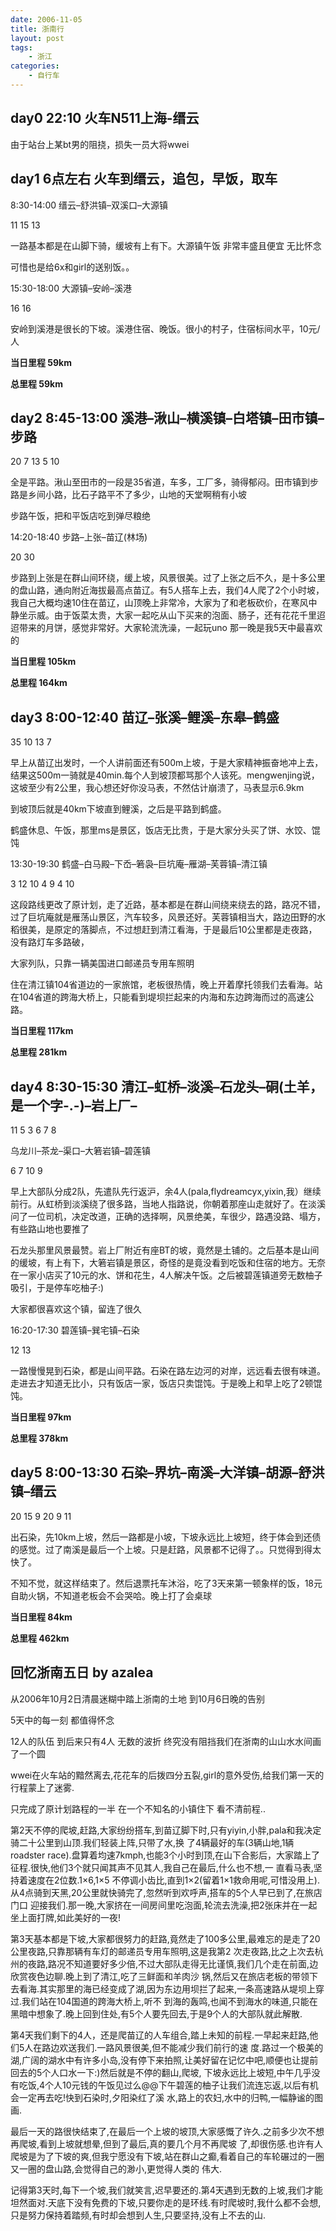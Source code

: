```yaml
---
date: 2006-11-05
title: 浙南行
layout: post
tags:
    - 浙江
categories:
    - 自行车
---
```

## day0 22:10 火车N511上海-缙云
由于站台上某bt男的阻挠，损失一员大将wwei

## day1 6点左右 火车到缙云，追包，早饭，取车
8:30-14:00 缙云–舒洪镇–双溪口–大源镇

11 15 13

一路基本都是在山脚下骑，缓坡有上有下。大源镇午饭 非常丰盛且便宜 无比怀念

可惜也是给6x和girl的送别饭。。

15:30-18:00 大源镇–安岭–溪港

16 16

安岭到溪港是很长的下坡。溪港住宿、晚饭。很小的村子，住宿标间水平，10元/人

**当日里程 59km**

**总里程 59km**

## day2 8:45-13:00 溪港–湫山–横溪镇–白塔镇–田市镇–步路

20 7 13 5 10

全是平路。湫山至田市的一段是35省道，车多，工厂多，骑得郁闷。田市镇到步路是乡间小路，比石子路平不了多少，山地的天堂啊稍有小坡

步路午饭，把和平饭店吃到弹尽粮绝

14:20-18:40 步路–上张–苗辽(林场)

20 30

步路到上张是在群山间环绕，缓上坡，风景很美。过了上张之后不久，是十多公里的盘山路，通向附近海拔最高点苗辽。有5人搭车上去，我们4人爬了2个小时坡，我自己大概均速10住在苗辽，山顶晚上非常冷，大家为了和老板砍价，在寒风中静坐示威。由于饭菜太贵，大家一起吃从山下买来的泡面、肠子，还有花花千里迢迢带来的月饼，感觉非常好。大家轮流洗澡，一起玩uno
那一晚是我5天中最喜欢的

**当日里程 105km**

**总里程 164km**

## day3 8:00-12:40 苗辽–张溪–鲤溪–东皋–鹤盛

35 10 13 7

早上从苗辽出发时，一个人讲前面还有500m上坡，于是大家精神振奋地冲上去，结果这500m一骑就是40min.每个人到坡顶都骂那个人该死。mengwenjing说，这坡至少有2公里，我心想还好你没马表，不然估计崩溃了，马表显示6.9km

到坡顶后就是40km下坡直到鲤溪，之后是平路到鹤盛。

鹤盛休息、午饭，那里ms是景区，饭店无比贵，于是大家分头买了饼、水饺、馄饨

13:30-19:30 鹤盛–白马殿–下岙–箬袅–巨坑庵–雁湖–芙蓉镇–清江镇

3 12 10 4 9 4 10

这段路线更改了原计划，走了近路，基本都是在群山间绕来绕去的路，路况不错，过了巨坑庵就是雁荡山景区，汽车较多，风景还好。芙蓉镇相当大，路边田野的水稻很美，是原定的落脚点，不过想赶到清江看海，于是最后10公里都是走夜路，没有路灯车多路破，

大家列队，只靠一辆美国进口邮递员专用车照明

住在清江镇104省道边的一家旅馆，老板很热情，晚上开着摩托领我们去看海。站在104省道的跨海大桥上，只能看到堤坝拦起来的内海和东边跨海而过的高速公路。

**当日里程 117km**

**总里程 281km**

## day4 8:30-15:30 清江–虹桥–淡溪–石龙头–硐(土羊，是一个字-.-)–岩上厂–

11 5 3 6 7 8

乌龙川–茶龙–渠口–大箬岩镇–碧莲镇

6 7 10 9

早上大部队分成2队，先遣队先行返沪，余4人(pala,flydreamcyx,yixin,我）继续前行。从虹桥到淡溪绕了很多路，当地人指路说，你朝着那座山走就好了。在淡溪问了一位司机，决定改道，正确的选择啊，风景绝美，车很少，路遇没路、塌方，有些路山地也要推了

石龙头那里风景最赞。岩上厂附近有座BT的坡，竟然是土铺的。之后基本是山间的缓坡，有上有下，大箬岩镇是景区，奇怪的是竟没看到吃饭和住宿的地方。无奈在一家小店买了10元的水、饼和花生，4人解决午饭。之后被碧莲镇道旁无数柚子吸引，于是停车吃柚子:)

大家都很喜欢这个镇，留连了很久

16:20-17:30 碧莲镇–巽宅镇–石染

12 13

一路慢慢晃到石染，都是山间平路。石染在路左边河的对岸，远远看去很有味道。走进去才知道无比小，只有饭店一家，饭店只卖馄饨。于是晚上和早上吃了2顿馄饨。

**当日里程 97km**

**总里程 378km**

## day5 8:00-13:30 石染–界坑–南溪–大洋镇–胡源–舒洪镇–缙云

20 15 9 20 9 11

出石染，先10km上坡，然后一路都是小坡，下坡永远比上坡短，终于体会到还债的感觉。过了南溪是最后一个上坡。只是赶路，风景都不记得了。。只觉得到得太快了。

不知不觉，就这样结束了。然后退票托车沐浴，吃了3天来第一顿象样的饭，18元自助火锅，不知道老板会不会哭哈。晚上打了会桌球

**当日里程 84km**

**总里程 462km**

## 回忆浙南五日 by azalea

从2006年10月2日清晨迷糊中踏上浙南的土地 到10月6日晚的告别

5天中的每一刻 都值得怀念

12人的队伍 到后来只有4人 无数的波折 终究没有阻挡我们在浙南的山山水水间画了一个圆

wwei在火车站的黯然离去,花花车的后拨四分五裂,girl的意外受伤,给我们第一天的行程蒙上了迷雾.

只完成了原计划路程的一半 在一个不知名的小镇住下 看不清前程..

第2天不停的爬坡,赶路,大家纷纷搭车,到苗辽脚下时,只有yiyin,小胖,pala和我决定骑二十公里到山顶.我们轻装上阵,只带了水,换 了4辆最好的车(3辆山地,1辆roadster race).盘算着均速7kmph,也能3个小时到顶,在山下合影后，大家踏上了征程.很快,他们3个就只闻其声不见其人,我自己在最后,什么也不想,一 直看马表,坚持着速度在2位数.1×6,1×5 不停调小齿比,直到1×2(留着1×1救命用呢,可惜没用上).从4点骑到天黑,20公里就快骑完了,忽然听到欢呼声,搭车的5个人早已到了,在旅店门口 迎接我们.那一晚,大家挤在一间房间里吃泡面,轮流去洗澡,把2张床并在一起坐上面打牌,如此美好的一夜!

第3天基本都是下坡,大家都很努力的赶路,竟然走了100多公里,最难忘的是走了20公里夜路,只靠那辆有车灯的邮递员专用车照明,这是我第2 次走夜路,比之上次去杭州的夜路,路况不知道要好多少倍,不过大部队走得无比谨慎,我们几个走在前面,边欣赏夜色边聊.晚上到了清江,吃了三鲜面和羊肉沙 锅,然后又在旅店老板的带领下去看海.其实那里的海已经变成了湖,因为东边用坝拦了起来,一条高速路从堤坝上穿过.我们站在104国道的跨海大桥上,听不 到海的轰鸣,也闻不到海水的味道,只能在黑暗中想象了.晚上回到住处,有5个人要先回去,于是9个人的大部队就此解散.

第4天我们剩下的4人，还是爬苗辽的人车组合,踏上未知的前程.一早起来赶路,他们5人在路边欢送我们.一路风景很美,但不能减少我们前行的速 度.路过一个极美的湖,广阔的湖水中有许多小岛,没有停下来拍照,让美好留在记忆中吧,顺便也让提前回去的5个人口水一下:)然后就是不停的翻山,爬坡, 下坡永远比上坡短,中午几乎没有吃饭,4个人10元钱的午饭见过么@@下午碧莲的柚子让我们流连忘返,以后有机会一定再去吃!快到石染时,夕阳染红了溪 水,路上的农妇,水中的归鸭,一幅静谧的图画.

最后一天的路很快结束了,在最后一个上坡的坡顶,大家感慨了许久.之前多少次不想再爬坡,看到上坡就想晕,但到了最后,真的要几个月不再爬坡 了,却很伤感.也许有人爬坡是为了下坡的爽,但我宁愿没有下坡,站在群山之癫,看着自己的车轮碾过的一圈又一圈的盘山路,会觉得自己的渺小,更觉得人类的 伟大.

记得第3天时,每下一个坡,我们就笑言,迟早要还的.第4天遇到无数的上坡,我们才能坦然面对.天底下没有免费的下坡,只要你走的是环线.有时爬坡时,我什么都不会想,只是努力保持着踏频,有时却会想到人生,只要坚持,没有上不去的山.